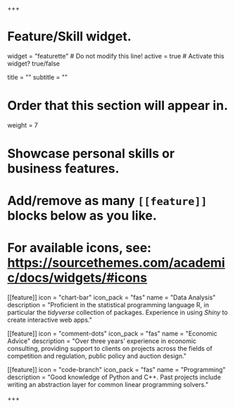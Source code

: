 +++
# Feature/Skill widget.
widget = "featurette"  # Do not modify this line!
active = true  # Activate this widget? true/false

title = ""
subtitle = ""

# Order that this section will appear in.
weight = 7

# Showcase personal skills or business features.
# 
# Add/remove as many `[[feature]]` blocks below as you like.
# 
# For available icons, see: https://sourcethemes.com/academic/docs/widgets/#icons

[[feature]]
  icon = "chart-bar"
  icon_pack = "fas"
  name = "Data Analysis"
  description = "Proficient in the statistical programming language R, in particular the *tidyverse* collection of packages. Experience in using *Shiny* to create interactive web apps."
  
[[feature]]
  icon = "comment-dots"
  icon_pack = "fas"
  name = "Economic Advice"
  description = "Over three years’ experience in economic consulting, providing support to clients on projects across the fields of competition and regulation, public policy and auction design."

[[feature]]
  icon = "code-branch"
  icon_pack = "fas"
  name = "Programming"
  description = "Good knowledge of Python and C++. Past projects include writing an abstraction layer for common linear programming solvers."

+++
